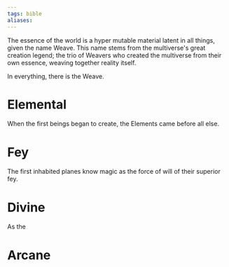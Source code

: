 ```yaml
---
tags: bible
aliases:
---
```

The essence of the world is a hyper mutable material latent in all things, given the name Weave. This name stems from the multiverse's great creation legend; the trio of Weavers who created the multiverse from their own essence, weaving together reality itself.

In everything, there is the Weave.

# Elemental
When the first beings began to create, the Elements came before all else.
# Fey
The first inhabited planes know magic as the force of will of their superior fey.
# Divine
As the 
# Arcane
